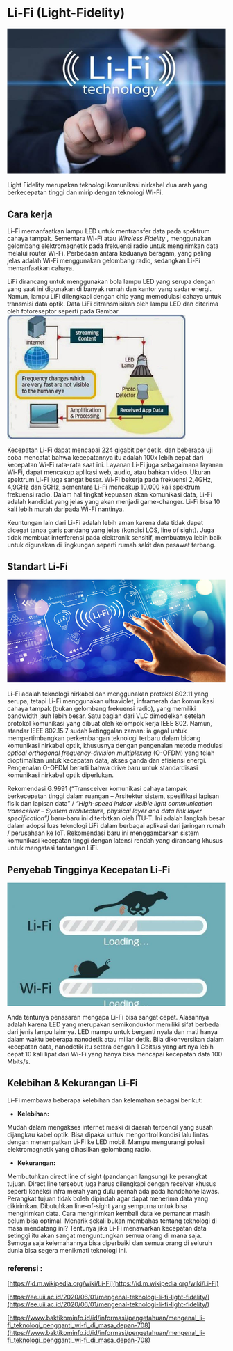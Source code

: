 # **Li-Fi (Light-Fidelity)**
![Image](gambar1.jpeg)

 Light Fidelity merupakan teknologi komunikasi nirkabel dua arah yang berkecepatan tinggi dan mirip dengan teknologi Wi-Fi.

## Cara kerja
Li-Fi memanfaatkan lampu LED untuk mentransfer data pada spektrum cahaya tampak. Sementara Wi-Fi atau _Wireless Fidelity_ , menggunakan gelombang elektromagnetik pada frekuensi radio untuk mengirimkan data melalui router Wi-Fi. Perbedaan antara keduanya beragam, yang paling jelas adalah Wi-Fi menggunakan gelombang radio, sedangkan Li-Fi memanfaatkan cahaya.

LiFi dirancang untuk menggunakan bola lampu LED yang serupa dengan yang saat ini digunakan di banyak rumah dan kantor yang sadar energi. Namun, lampu LiFi dilengkapi dengan chip yang memodulasi cahaya untuk transmisi data optik. Data LiFi ditransmisikan oleh lampu LED dan diterima oleh fotoreseptor seperti pada Gambar.
![Image](Cara-Kerja-LiFi.png)

Kecepatan Li-Fi dapat mencapai 224 gigabit per detik, dan beberapa uji coba mencatat bahwa kecepatannya itu adalah 100x lebih cepat dari kecepatan Wi-Fi rata-rata saat ini. Layanan Li-Fi juga sebagaimana layanan Wi-Fi, dapat mencakup aplikasi web, audio, atau bahkan video. Ukuran spektrum Li-Fi juga sangat besar. Wi-Fi bekerja pada frekuensi 2,4GHz, 4,9GHz dan 5GHz, sementara Li-Fi mencakup 10.000 kali spektrum frekuensi radio. Dalam hal tingkat kepuasan akan komunikasi data, Li-Fi adalah kandidat yang jelas yang akan menjadi game-changer. Li-Fi bisa 10 kali lebih murah daripada Wi-Fi nantinya.

Keuntungan lain dari Li-Fi adalah lebih aman karena data tidak dapat dicegat tanpa garis pandang yang jelas (kondisi LOS, line of sight). Juga tidak membuat interferensi pada elektronik sensitif, membuatnya lebih baik untuk digunakan di lingkungan seperti rumah sakit dan pesawat terbang.

## Standart Li-Fi
![Image](standart.jpeg)

Li-Fi adalah teknologi nirkabel dan menggunakan protokol 802.11 yang serupa, tetapi Li-Fi menggunakan ultraviolet, inframerah dan komunikasi cahaya tampak (bukan gelombang frekuensi radio), yang memiliki bandwidth jauh lebih besar. Satu bagian dari VLC dimodelkan setelah protokol komunikasi yang dibuat oleh kelompok kerja IEEE 802. Namun, standar IEEE 802.15.7 sudah ketinggalan zaman: ia gagal untuk mempertimbangkan perkembangan teknologi terbaru dalam bidang komunikasi nirkabel optik, khususnya dengan pengenalan metode modulasi _optical orthogonal frequency-division multiplexing_ (O-OFDM) yang telah dioptimalkan untuk kecepatan data, akses ganda dan efisiensi energi. Pengenalan O-OFDM berarti bahwa drive baru untuk standardisasi komunikasi nirkabel optik diperlukan.

Rekomendasi G.9991 (“Transceiver komunikasi cahaya tampak berkecepatan tinggi dalam ruangan – Arsitektur sistem, spesifikasi lapisan fisik dan lapisan data” / _“High-speed indoor visible light communication transceiver – System architecture, physical layer and data link layer specification”)_ baru-baru ini diterbitkan oleh ITU-T. Ini adalah langkah besar dalam adopsi luas teknologi LiFi dalam berbagai aplikasi dari jaringan rumah / perusahaan ke IoT. Rekomendasi baru ini menggambarkan sistem komunikasi kecepatan tinggi dengan latensi rendah yang dirancang khusus untuk mengatasi tantangan LiFi.

## Penyebab Tingginya Kecepatan Li-Fi
![Image](penyebab.jpeg)

Anda tentunya penasaran mengapa Li-Fi bisa sangat cepat. Alasannya adalah karena LED yang merupakan semikonduktor memiliki sifat berbeda dari jenis lampu lainnya. LED mampu untuk berganti nyala dan mati hanya dalam waktu beberapa nanodetik atau miliar detik. Bila dikonversikan dalam kecepatan data, nanodetik itu setara dengan 1 Gbits/s yang artinya lebih cepat 10 kali lipat dari Wi-Fi yang hanya bisa mencapai kecepatan data 100 Mbits/s.

## Kelebihan & Kekurangan Li-Fi
Li-Fi membawa beberapa kelebihan dan kelemahan sebagai berikut:

- **Kelebihan:**

Mudah dalam mengakses internet meski di daerah terpencil yang susah dijangkau kabel optik.
Bisa dipakai untuk mengontrol kondisi lalu lintas dengan menempatkan Li-Fi ke LED mobil.
Mampu mengurangi polusi elektromagnetik yang dihasilkan gelombang radio.

- **Kekurangan:**

Membutuhkan direct line of sight (pandangan langsung) ke perangkat tujuan. Direct line tersebut juga harus dilengkapi dengan receiver khusus seperti koneksi infra merah yang dulu pernah ada pada handphone lawas.
Perangkat tujuan tidak boleh dipindah agar dapat menerima data yang dikirimkan.
Dibutuhkan line-of-sight yang sempurna untuk bisa mengirimkan data.
Cara mengirimkan kembali data ke pemancar masih belum bisa optimal.
Menarik sekali bukan membahas tentang teknologi di masa mendatang ini? Tentunya jika Li-Fi menawarkan kecepatan data setinggi itu akan sangat menguntungkan semua orang di mana saja. Semoga saja kelemahannya bisa diperbaiki dan semua orang di seluruh dunia bisa segera menikmati teknologi ini.


### referensi :
[https://id.m.wikipedia.org/wiki/Li-Fi](https://id.m.wikipedia.org/wiki/Li-Fi)

[https://ee.uii.ac.id/2020/06/01/mengenal-teknologi-li-fi-light-fidelity/](https://ee.uii.ac.id/2020/06/01/mengenal-teknologi-li-fi-light-fidelity/)

[https://www.baktikominfo.id/id/informasi/pengetahuan/mengenal_li-fi_teknologi_pengganti_wi-fi_di_masa_depan-708](https://www.baktikominfo.id/id/informasi/pengetahuan/mengenal_li-fi_teknologi_pengganti_wi-fi_di_masa_depan-708)
